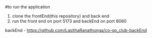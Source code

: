 #to run the application
1) clone the frontEnd(this repository) and back end
2) run the front end on port 5173 and backEnd on port 8080

backEnd - https://github.com/LasithaRanathunga/co-op_club-backEnd
